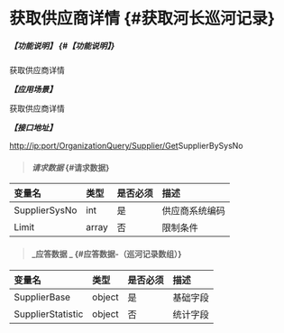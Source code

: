 # 获取供应商详情 {#获取河长巡河记录}

##### _【功能说明】_ {#【功能说明】}

获取供应商详情

_**【应用场景】**_

获取供应商详情

_**【接口地址】**_

[http://ip:port/OrganizationQuery/Supplier/Get](http://ip:port/HMQuery/PatrolRiver/GetPatrolRivers)SupplierBySysNo

> #### _请求数据_ {#请求数据}

| 变量名 | 类型 | 是否必须 | 描述 |
| :--- | :--- | :--- | :--- |
| SupplierSysNo | int | 是 | 供应商系统编码 |
| Limit | array | 否 | 限制条件 |

> #### _应答数据 _ {#应答数据-（巡河记录数组）}

| 变量名 | 类型 | 是否必须 | 描述 |
| :--- | :--- | :--- | :--- |
| SupplierBase | object | 是 | 基础字段 |
| SupplierStatistic | object | 否 | 统计字段 |



